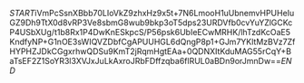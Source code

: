 $START$iVmPcSsnXBbb70LIoVkZ9zhxHz9x5t+7N6LmooH1uUbnemvHPUHeIuGZ9Dh9TtX0d8vRP3Ve8sbmG8wub9bkp3oT5dps23URDVfb0cvYuYZlGCKcP4USbXUg/t1b8Rx1P4DwKnESkpcS/P56psk6UbIeECwMRHK/lhTzdKcOaE5KndfyNP+G1nOE3sWIQVZDbfCgAPUUHGL6dQngP8p1+GJm7YKltMzBVz7ZfHYPHZJDkCGgxrhwQDSu9KmT2jRqmHgtEAa+0QDNXItKduMAG55rCqY+BaTsEF2Z1SoYR3l3XVJxJuLkAxroJRbFDffzqba6flRUL0aBDn9orJmnDw==$END$